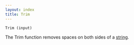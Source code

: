 ```yaml
---
layout: index
title: Trim
---
```


    Trim (input)

The Trim function removes spaces on both sides of a [string](../../types/string.html).
